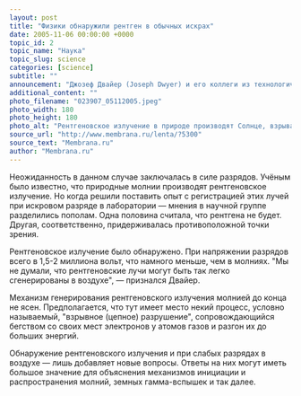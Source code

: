 ```yaml
---
layout: post
title: "Физики обнаружили рентген в обычных искрах"
date: 2005-11-06 00:00:00 +0000
topic_id: 2
topic_name: "Наука"
topic_slug: science
categories: [science]
subtitle: ""
announcement: "Джозеф Двайер (Joseph Dwyer) и его коллеги из технологического института Флориды (Florida Institute of Technology) зарегистрировали рентгеновское излучение при искровых разрядах в воздухе."
additional_content: ""
photo_filename: "023907_05112005.jpeg"
photo_width: 180
photo_height: 180
photo_alt: "Рентгеновское излучение в природе производят Солнце, взрывающиеся звёзды, а также обычные молнии"
source_url: "http://www.membrana.ru/lenta/?5300"
source_text: "Membrana.ru"
author: "Membrana.ru"
---
```

Неожиданность в данном случае заключалась в силе разрядов. Учёным было известно, что природные молнии производят рентгеновское излучение. Но когда решили поставить опыт с регистрацией этих лучей при искровом разряде в лаборатории — мнения в научной группе разделились пополам. Одна половина считала, что рентгена не будет. Другая, соответственно, придерживалась противоположной точки зрения.

Рентгеновское излучение было обнаружено. При напряжении разрядов всего в 1,5-2 миллиона вольт, что намного меньше, чем в молниях. "Мы не думали, что рентгеновские лучи могут быть так легко сгенерированы в воздухе", — признался Двайер.

Механизм генерирования рентгеновского излучения молнией до конца не ясен. Предполагается, что тут имеет место некий процесс, условно называемый, "взрывное (цепное) разрушение", сопровождающийся бегством со своих мест электронов у атомов газов и разгон их до больших энергий.

Обнаружение рентгеновского излучения и при слабых разрядах в воздухе — лишь добавляет новые вопросы. Ответы на них могут иметь большое значение для объяснения механизмов инициации и распространения молний, земных гамма-вспышек и так далее.
